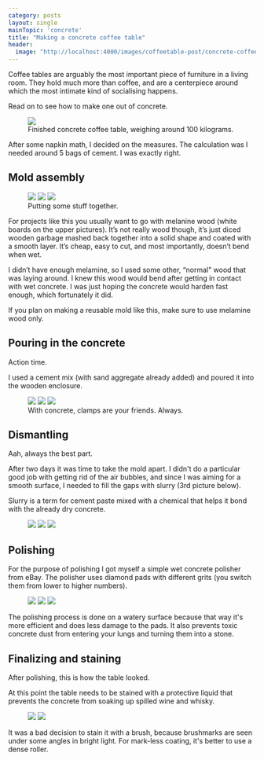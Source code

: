 ```yaml
---
category: posts
layout: single
mainTopic: 'concrete'
title: "Making a concrete coffee table"
header:
  image: "http://localhost:4000/images/coffeetable-post/concrete-coffee-table-final.JPG"
---
```



Coffee tables are arguably the most important piece of furniture in a living room. They hold much more than coffee, and are a centerpiece around which the most intimate kind of socialising happens.

Read on to see how to make one out of concrete.

<figure class="">
<a href="/images/coffeetable-post/concrete-coffee-table-final-2.jpg"><img src="/images/coffeetable-post/concrete-coffee-table-final-2.jpg"></a>
  <figcaption>Finished concrete coffee table, weighing around 100 kilograms.</figcaption>
</figure>

After some napkin math, I decided on the measures. The calculation was I needed around 5 bags of cement. I was exactly right.

## Mold assembly

<figure class="third">
    <a href="/images/coffeetable-post/concrete-coffee-table-saw.JPG"><img src="/images/coffeetable-post/concrete-coffee-table-saw.JPG"></a>
    <a href="/images/coffeetable-post/concrete-coffee-table-mold.JPG"><img src="/images/coffeetable-post/concrete-coffee-table-mold.JPG"></a>
    <a href="/images/coffeetable-post/concrete-coffee-table-mold-complete.JPG"><img src="/images/coffeetable-post/concrete-coffee-table-mold-complete.JPG"></a>
    <figcaption>Putting some stuff together.</figcaption>
</figure>

For projects like this you usually want to go with melanine wood (white boards on the upper pictures). It’s not really wood though, it’s just diced wooden garbage mashed back together into a solid shape and coated with a smooth layer. It’s cheap, easy to cut, and most importantly, doesn’t bend when wet.

I didn’t have enough melamine, so I used some other, “normal" wood that was laying around. I knew this wood would bend after getting in contact with wet concrete. I was just hoping the concrete would harden fast enough, which fortunately it did.

If you plan on making a reusable mold like this, make sure to use melamine wood only.

## Pouring in the concrete

Action time.

I used a cement mix (with sand aggregate already added) and poured it into the wooden enclosure.

<figure class="third">
    <a href="/images/coffeetable-post/concrete-coffee-table-mold-concrete-1.JPG"><img src="/images/coffeetable-post/concrete-coffee-table-mold-concrete-1.JPG"></a>
    <a href="/images/coffeetable-post/concrete-coffee-table-mold-concrete-2.JPG"><img src="/images/coffeetable-post/concrete-coffee-table-mold-concrete-2.JPG"></a>
    <a href="/images/coffeetable-post/concrete-coffee-table-mold-concrete-3.JPG"><img src="/images/coffeetable-post/concrete-coffee-table-mold-concrete-3.JPG"></a>
    <figcaption>With concrete, clamps are your friends. Always.</figcaption>
</figure>

## Dismantling

Aah, always the best part.

After two days it was time to take the mold apart. I didn't do a particular good job with getting rid of the air bubbles, and since I was aiming for a smooth surface, I needed to fill the gaps with slurry (3rd picture below).

Slurry is a term for cement paste mixed with a chemical that helps it bond with the already dry concrete.

<figure class="third">
    <a href="/images/coffeetable-post/concrete-coffee-table-dismantling-1.JPG"><img src="/images/coffeetable-post/concrete-coffee-table-dismantling-1.JPG"></a>
    <a href="/images/coffeetable-post/concrete-coffee-table-dismantling-2.JPG"><img src="/images/coffeetable-post/concrete-coffee-table-dismantling-2.JPG"></a>
    <a href="/images/coffeetable-post/concrete-coffee-table-dismantling-3.JPG"><img src="/images/coffeetable-post/concrete-coffee-table-dismantling-3.JPG"></a>
    <figcaption></figcaption>
</figure>


## Polishing

For the purpose of polishing I got myself a simple wet concrete polisher from eBay. The polisher uses diamond pads with different grits (you switch them from lower to higher numbers).

<figure class="third">
    <a href="/images/coffeetable-post/concrete-coffee-table-polishing-1.JPG"><img src="/images/coffeetable-post/concrete-coffee-table-polishing-1.JPG"></a>
    <a href="/images/coffeetable-post/concrete-coffee-table-polishing-2.JPG"><img src="/images/coffeetable-post/concrete-coffee-table-polishing-2.JPG"></a>
    <a href="/images/coffeetable-post/concrete-coffee-table-polishing-3.JPG"><img src="/images/coffeetable-post/concrete-coffee-table-polishing-3.JPG"></a>
    <figcaption></figcaption>
</figure>

The polishing process is done on a watery surface because that way it's more efficient and does less damage to the pads. It also prevents toxic concrete dust from entering your lungs and turning them into a stone.

## Finalizing and staining

After polishing, this is how the table looked.

At this point the table needs to be stained with a protective liquid that prevents the concrete from soaking up spilled wine and whisky.

<figure class="half">
    <a href="/images/coffeetable-post/concrete-coffee-table-pre-stain.JPG"><img src="/images/coffeetable-post/concrete-coffee-table-pre-stain.JPG"></a>
    <a href="/images/coffeetable-post/concrete-coffee-table-staining.JPG"><img src="/images/coffeetable-post/concrete-coffee-table-staining.JPG"></a>
</figure>

It was a bad decision to stain it with a brush, because brushmarks are seen under some angles in bright light. For mark-less coating, it's better to use a dense roller.
